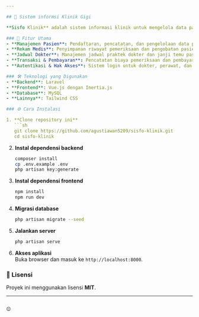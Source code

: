 ```yaml
---

## 🏥 Sistem informsi Klinik Gigi

**Sisfo Klinik** adalah sistem informasi klinik untuk mengelola data pasien, rekam medis, jadwal dokter, dan transaksi pembayaran. Dibangun menggunakan **Laravel, Vue.js, dan Inertia.js** untuk mendukung efisiensi dalam operasional klinik.  

### 🚀 Fitur Utama  
- **Manajemen Pasien**: Pendaftaran, pencatatan, dan pengelolaan data pasien.  
- **Rekam Medis**: Penyimpanan riwayat pemeriksaan dan pengobatan pasien.  
- **Jadwal Dokter**: Manajemen jadwal praktek dokter dan janji temu pasien.  
- **Transaksi & Pembayaran**: Pencatatan biaya pemeriksaan dan pembayaran pasien.  
- **Autentikasi & Hak Akses**: Sistem login untuk dokter, perawat, dan admin.  

### 🛠️ Teknologi yang Digunakan  
- **Backend**: Laravel  
- **Frontend**: Vue.js dengan Inertia.js  
- **Database**: MySQL   
- **Lainnya**: Tailwind CSS  

### ⚙️ Cara Instalasi  

1. **Clone repository ini**  
   ```sh
   git clone https://github.com/agustiawan5209/sisfo-klinik.git
   cd sisfo-klinik
   ```

2. **Instal dependensi backend**  
   ```sh
   composer install
   cp .env.example .env
   php artisan key:generate
   ```

3. **Instal dependensi frontend**  
   ```sh
   npm install
   npm run dev
   ```

4. **Migrasi database**  
   ```sh
   php artisan migrate --seed
   ```

5. **Jalankan server**  
   ```sh
   php artisan serve
   ```

6. **Akses aplikasi**  
   Buka browser dan masuk ke `http://localhost:8000`.  

### 📜 Lisensi  
Proyek ini menggunakan lisensi **MIT**.  

---
```

😊
